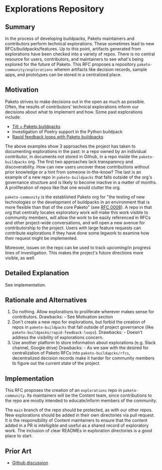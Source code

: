 # Explorations Repository

## Summary

In the process of developing buildpacks, Paketo maintainers and contributors
perform technical explorations. These sometimes lead to new
RFCs/buildpacks/features. Up to this point, artifacts generated from
explorations have been checked into a variety of repos. There is no central
resource for users, contributors, and maintainers to see what's being explored
for the future of Paketo. This RFC proposes a repository
`paketo-community/explorations` wherein artifacts like decision records, sample
apps, and prototypes can be stored in a centralized place.

## Motivation

Paketo strives to make decisions out in the open as much as possible. Often,
the results of contributors' technical explorations inform our decisions about
what to implement and how. Some past explorations include:
- [Tilt + Paketo buildpacks](https://github.com/ryanmoran/explorations/blob/fc8866768fc3116857f87f488baf864bc7c2557f/0002-tilt/README.md)
- investigation of Poetry support in the Python buildpack
- [Rapid feedback loops with Paketo buildpacks](https://github.com/paketo-buildpacks/rapid-feedback-loops)

The above examples show 3 approaches the project has taken to documenting
explorations in the past: in a repo owned by an individual contributor, in
documents not stored in Github, in a repo inside the `paketo-buildpacks` org.
The first two approaches lack transparency and discoverability. How can new
users uncover these contributions without prior knowledge or a hint from
someone in-the-know? The last is an example of a new repo in
`paketo-buildpacks` that falls outside of the org's governance structure and is
likely to become inactive in a matter of months. A proliferation of repos like
that one would clutter the org.

`paketo-community` is the established Paketo org for "the testing of new
technologies or the development of buildpacks in an environment that is more
flexible than that of the core Paketo" (see [RFC
0008](https://github.com/paketo-buildpacks/rfcs/blob/32253f0099d3bc3affde2f48a802b70aabc76fa5/text/0008-paketo-community.md)).
A repo in that org that centrally locates exploratory work will make this work
visible to community members, will allow the work to be easily referenced in
RFCs and other project-wide conversations, and will open a new avenue for
contributorship to the project. Users with large feature requests can
contribute explorations if they have done some legwork to examine
how their request might be implemented.

Moreover, issues on the repo can be used to track upcoming/in progress lines of
investigation. This makes the project's future directions more visible, as
well.

## Detailed Explanation

See implementation.

## Rationale and Alternatives

1. Do nothing. Allow explorations to proliferate wherever makes sense for
   contributors.
   Drawbacks:
       - See Motivation section
2. Don't create a new repo for explorations, but forbid the creation of repos
   in `paketo-buildpacks` that fall outside of project governance (like
   `paketo-buildpacks/rapid-feedback-loops`).
   Drawbacks:
       - Doesn't address the visibility of explorations concern.
3. Use another platform to store information about explorations (e.g. Slack channel, Google drive)
   Drawbacks:
       - As we saw with the desired for centralization of Paketo RFCs into
         `paketo-buildapcks/rfcs`, decentralized decision records make it
         harder for community members to figure out the current state of the
         project.

## Implementation

This RFC proposes the creation of an `explorations` repo in `paketo-community`.
Its maintainers will be the Content team, since contributions to the repo are
mostly intended to educate/inform members of the community.

The `main` branch of the repo should be protected, as with our other repos. New
explorations should be added in their own directories via pull request.  It is
the responsibility of Content maintainers to ensure that the content added in a
PR is intelligible and useful as a shared record of exploratory work. The
inclusion of clear READMEs in exploration directories is a good place to start.

## Prior Art

- [Github discussion](https://github.com/paketo-buildpacks/feedback/discussions/20)
